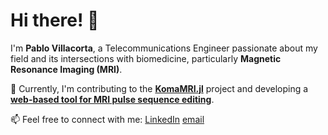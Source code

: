 # Hi there! 👋

I'm **Pablo Villacorta**, a Telecommunications Engineer passionate about my field and its intersections with biomedicine, particularly **Magnetic Resonance Imaging (MRI)**.  

🔬 Currently, I'm contributing to the [**KomaMRI.jl**](https://github.com/JuliaHealth/KomaMRI.jl) project and developing a [**web-based tool for MRI pulse sequence editing**](https://github.com/pvillacorta/WebMRISeq).  

📫 Feel free to connect with me: [LinkedIn](https://www.linkedin.com/in/pablo-villacorta-aylagas-a37a9b216/)    [email](pablo.villacorta@uva.es)

<!--
**pvillacorta/pvillacorta** is a ✨ _special_ ✨ repository because its `README.md` (this file) appears on your GitHub profile.

Here are some ideas to get you started:

- 🔭 I’m currently working on ...
- 🌱 I’m currently learning ...
- 👯 I’m looking to collaborate on ...
- 🤔 I’m looking for help with ...
- 💬 Ask me about ...
- 📫 How to reach me: ...
- 😄 Pronouns: ...
- ⚡ Fun fact: ...
-->
